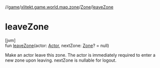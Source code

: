 //[game](../../../index.md)/[xlitekt.game.world.map.zone](../index.md)/[Zone](index.md)/[leaveZone](leave-zone.md)

# leaveZone

[jvm]\
fun [leaveZone](leave-zone.md)(actor: [Actor](../../xlitekt.game.actor/-actor/index.md), nextZone: [Zone](index.md)? = null)

Make an actor leave this zone. The actor is immediately required to enter a new zone upon leaving. nextZone is nullable for logout.
